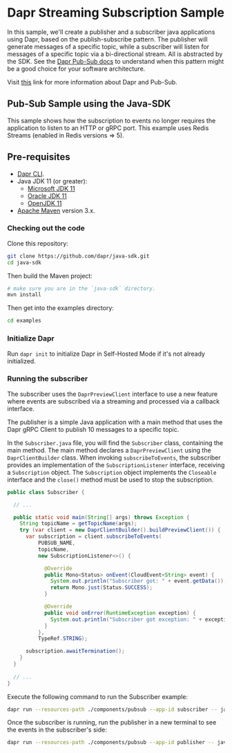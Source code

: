 # Dapr Streaming Subscription Sample

In this sample, we'll create a publisher and a subscriber java applications using Dapr, based on the publish-subscribe pattern. The publisher will generate messages of a specific topic, while a subscriber will listen for messages of a specific topic via a bi-directional stream. All is abstracted by the SDK. See the [Dapr Pub-Sub docs](https://docs.dapr.io/developing-applications/building-blocks/pubsub/) to understand when this pattern might be a good choice for your software architecture.

Visit [this](https://docs.dapr.io/developing-applications/building-blocks/pubsub/pubsub-overview/) link for more information about Dapr and Pub-Sub.
 
## Pub-Sub Sample using the Java-SDK

This sample shows how the subscription to events no longer requires the application to listen to an HTTP or gRPC port. This example uses Redis Streams (enabled in Redis versions => 5).
## Pre-requisites

* [Dapr CLI](https://docs.dapr.io/getting-started/install-dapr-cli/).
* Java JDK 11 (or greater):
    * [Microsoft JDK 11](https://docs.microsoft.com/en-us/java/openjdk/download#openjdk-11)
    * [Oracle JDK 11](https://www.oracle.com/technetwork/java/javase/downloads/index.html#JDK11)
    * [OpenJDK 11](https://jdk.java.net/11/)
* [Apache Maven](https://maven.apache.org/install.html) version 3.x.

### Checking out the code

Clone this repository:

```sh
git clone https://github.com/dapr/java-sdk.git
cd java-sdk
```

Then build the Maven project:

```sh
# make sure you are in the `java-sdk` directory.
mvn install
```

Then get into the examples directory:

```sh
cd examples
```
### Initialize Dapr

Run `dapr init` to initialize Dapr in Self-Hosted Mode if it's not already initialized.

### Running the subscriber

The subscriber uses the `DaprPreviewClient` interface to use a new feature where events are subscribed via a streaming and processed via a callback interface.



The publisher is a simple Java application with a main method that uses the Dapr gRPC Client to publish 10 messages to a specific topic.

In the `Subscriber.java` file, you will find the `Subscriber` class, containing the main method. The main method declares a `DaprPreviewClient` using the `DaprClientBuilder` class. When invoking `subscribeToEvents`, the subscriber provides an implementation of the `SubscriptionListener` interface, receiving a `Subscription` object. The `Subscription` object implements the `Closeable` interface and the `close()` method must be used to stop the subscription.

```java
public class Subscriber {

  // ...

  public static void main(String[] args) throws Exception {
    String topicName = getTopicName(args);
    try (var client = new DaprClientBuilder().buildPreviewClient()) {
      var subscription = client.subscribeToEvents(
          PUBSUB_NAME,
          topicName,
          new SubscriptionListener<>() {

            @Override
            public Mono<Status> onEvent(CloudEvent<String> event) {
              System.out.println("Subscriber got: " + event.getData());
              return Mono.just(Status.SUCCESS);
            }

            @Override
            public void onError(RuntimeException exception) {
              System.out.println("Subscriber got exception: " + exception.getMessage());
            }
          },
          TypeRef.STRING);

      subscription.awaitTermination();
    }
  }
  
  // ...
}
```

Execute the following command to run the Subscriber example:

<!-- STEP
name: Run Subscriber
expected_stdout_lines:
  - '== APP == Subscriber got: This is message #0'
  - '== APP == Subscriber got: This is message #1'
background: true
sleep: 30
-->

```bash
dapr run --resources-path ./components/pubsub --app-id subscriber -- java -jar target/dapr-java-sdk-examples-exec.jar io.dapr.examples.pubsub.stream.Subscriber
```

<!-- END_STEP -->

Once the subscriber is running, run the publisher in a new terminal to see the events in the subscriber's side:

<!-- STEP
name: Run Publisher
expected_stdout_lines:
  - '== APP == Published message: This is message #0'
  - '== APP == Published message: This is message #1'
background: true
sleep: 15
-->

```bash
dapr run --resources-path ./components/pubsub --app-id publisher -- java -jar target/dapr-java-sdk-examples-exec.jar io.dapr.examples.pubsub.Publisher
```

<!-- END_STEP -->


